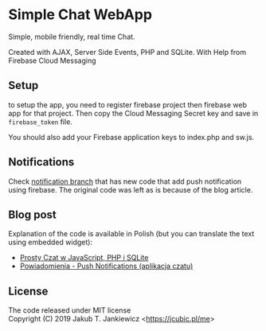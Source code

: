 # Simple Chat WebApp

Simple, mobile friendly, real time Chat.

Created with AJAX, Server Side Events, PHP and SQLite.
With Help from Firebase Cloud Messaging

## Setup

to setup the app, you need to register firebase project then firebase web app
for that project. Then copy the Cloud Messaging Secret key and save in
`firebase_token` file.

You should also add your Firebase application keys to index.php and sw.js.

## Notifications

Check [notification branch](https://github.com/jcubic/chat/tree/notifications) that has new code that add push notification using firebase. The original code was left as is because of the blog article.

## Blog post

Explanation of the code is available in Polish (but you can translate the text using embedded widget):
* [Prosty Czat w JavaScript, PHP i SQLite](https://jcubic.pl/2019/09/prosty-czat-javascript-php-sqlite.html)
* [Powiadomienia - Push Notifications (aplikacja czatu)](https://jcubic.pl/2020/02/powiadomiena-push-notifications.html)

## License

The code released under MIT license<br/>
Copyright (C) 2019 Jakub T. Jankiewicz <<https://jcubic.pl/me>>
